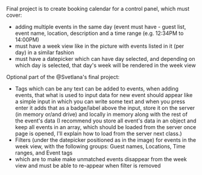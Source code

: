 Final project is to create booking calendar for a control panel, which must cover:
* adding multiple events in the same day (event must have - guest list, event name, location, description and a time range (e.g. 12:34PM to 14:00PM)
* must have a week view like in the picture with events listed in it (per day) in a similar fashion
* must have a datepicker which can have day selected, and depending on which day is selected, that day's week will be rendered in the week view

Optional part of the @Svetlana's final project:
* Tags which can be any text can be added to events, when adding events, that what is used to input data for new event should appear like a simple input in which you can write some text and when you press enter it adds that as a badge/label above the input, store it on the server (in memory or/and drive) and locally in memory along with the rest of the event's data (I recommend you store all event's data in an object and keep all events in an array, which should be loaded from the server once page is opened, I'll explain how to load from the server next class.)
* Filters (under the datepicker positioned as in the image) for events in the week view, with the following groups: Guest names, Locations, Time ranges, and Event tags
* which are to make make unmatched events disappear from the week view and must be able to re-appear when filter is removed
